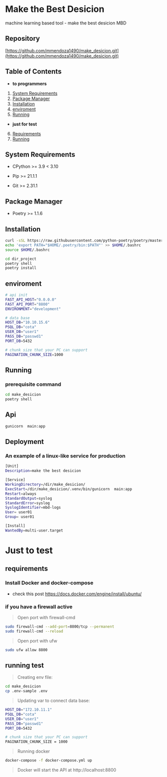 # Make the Best Desicion
machine learning based tool - make the best desicion MBD


## Repository

[https://github.com/mmendoza1490/make_desicion.git](https://github.com/mmendoza1490/make_desicion.git)

## Table of Contents

- **to programmers**
1. [System Requirements](#system-requirements)
2. [Package Manager](#package-manager)
3. [Installation](#installation)
4. [enviroment](#enviroment)
5. [Running](#running)

- **just for test**
6. [Requirements](#requirements)
7. [Running](#running-test)

## System Requirements

- CPython >= 3.9 < 3.10

- Pip >= 21.1.1

- Git >= 2.31.1

## Package Manager

- Poetry >= 1.1.6

## Installation

```bash
curl -sSL https://raw.githubusercontent.com/python-poetry/poetry/master/get-poetry.py | python3 -
echo 'export PATH="$HOME/.poetry/bin:$PATH"' >> $HOME/.bashrc
source $HOME/.bashrc

cd dir_project
poetry shell
poetry install
```
## enviroment

```bash
# api init
FAST_API_HOST="0.0.0.0"
FAST_API_PORT="8800"
ENVIRONMENT="development"

# data base
HOST_DB="10.10.15.6"
PSQL_DB="cota"
USER_DB="user1"
PASS_DB="passwd1"
PORT_DB=5432

# chunk size that your PC can support
PAGINATION_CHUNK_SIZE=1000
```

## Running

### prerequisite command

```bash
cd make_desicion
poetry shell
```

## Api

```bash
gunicorn  main:app
```

## Deployment

### An example of a linux-like service for production

```bash
[Unit]
Description=make the best desicion

[Service]
WorkingDirectory=/dir/make_desicion/
ExecStart=/dir/make_desicion/.venv/bin/gunicorn  main:app
Restart=always
StandardOutput=syslog
StandardError=syslog
SyslogIdentifier=mbd-logs
User= user01
Group= user01

[Install]
WantedBy=multi-user.target
```

# Just to test

## requirements

### Install Docker and docker-compose
* check this post  https://docs.docker.com/engine/install/ubuntu/

### if you have a firewall active
> Open port with firewall-cmd
``` bash
sudo firewall-cmd --add-port=8800/tcp --permanent
sudo firewall-cmd --reload
```
> Open port with ufw
``` bash
sudo ufw allow 8800
```
## running test

> Creating env file:
``` bash
cd make_desicion
cp .env-sample .env
```

> Updating var to connect data base:
``` bash
HOST_DB="172.10.11.1"
PSQL_DB="cota"
USER_DB="user1"
PASS_DB="passwd1"
PORT_DB=5432

# chunk size that your PC can support
PAGINATION_CHUNK_SIZE = 1000
```

> Running docker
``` bash
docker-compose -f docker-compose.yml up
```
> Docker will start the API at http://localhost:8800